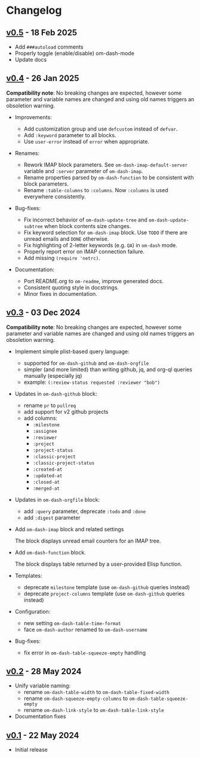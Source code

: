 # Changelog

## [v0.5][v0.5] - 18 Feb 2025

* Add `###autoload` comments
* Properly toggle (enable/disable) om-dash-mode
* Update docs

[v0.5]: https://github.com/gavv/om-dash/releases/tag/v0.5

## [v0.4][v0.4] - 26 Jan 2025

**Compatibility note**: No breaking changes are expected, however some parameter and variable names are changed and using old names triggers an obsoletion warning.

* Improvements:

   * Add customization group and use `defcustom` instead of `defvar`.
   * Add `:keyword` parameter to all blocks.
   * Use `user-error` instead of `error` when appropriate.

* Renames:

   * Rework IMAP block parameters. See `om-dash-imap-default-server` variable and `:server` parameter of `om-dash-imap`.
   * Rename properties parsed by `om-dash-function` to be consistent with block parameters.
   * Rename `:table-columns` to `:columns`. Now `:columns` is used everywhere consistently.

* Bug-fixes:

   * Fix incorrect behavior of `om-dash-update-tree` and `om-dash-update-subtree` when block contents size changes.
   * Fix keyword selection for `om-dash-imap` block. Use `TODO` if there are unread emails and `DONE` otherwise.
   * Fix highlighting of 2-letter keywords (e.g. `QA`) in `om-dash` mode.
   * Properly report error on IMAP connection failure.
   * Add missing `(require 'netrc)`.

* Documentation:

   * Port README.org to `om-readme`, improve generated docs.
   * Consistent quoting style in docstrings.
   * Minor fixes in documentation.

[v0.4]: https://github.com/gavv/om-dash/releases/tag/v0.4

## [v0.3][v0.3] - 03 Dec 2024

**Compatibility note**: No breaking changes are expected, however some parameter and variable names are changed and using old names triggers an obsoletion warning.

* Implement simple plist-based query language:

    * supported for `om-dash-github` and `om-dash-orgfile`
    * simpler (and more limited) than writing github, jq, and org-ql queries manually (especially jq)
    * example: `(:review-status requested :reviewer "bob")`

* Updates in `om-dash-github` block:

  * rename `pr` to `pullreq`
  * add support for v2 github projects
  * add columns:
    * `:milestone`
    * `:assignee`
    * `:reviewer`
    * `:project`
    * `:project-status`
    * `:classic-project`
    * `:classic-project-status`
    * `:created-at`
    * `:updated-at`
    * `:closed-at`
    * `:merged-at`

* Updates in `om-dash-orgfile` block:

  * add `:query` parameter, deprecate `:todo` and `:done`
  * add `:digest` parameter

* Add `om-dash-imap` block and related settings

    The block displays unread email counters for an IMAP tree.

* Add `om-dash-function` block.

    The block displays table returned by a user-provided Elisp function.

* Templates:

  * deprecate `milestone` template (use `om-dash-github` queries instead)
  * deprecate `project-columns` template (use `om-dash-github` queries instead)

* Configuration:

  * new setting `om-dash-table-time-format`
  * face `om-dash-author` renamed to `om-dash-username`

* Bug-fixes:

  * fix error in `om-dash-table-squeeze-empty` handling

[v0.3]: https://github.com/gavv/om-dash/releases/tag/v0.3

## [v0.2][v0.2] - 28 May 2024

* Unify variable naming:
  * rename `om-dash-table-width` to `om-dash-table-fixed-width`
  * rename `om-dash-squeeze-empty-columns` to `om-dash-table-squeeze-empty`
  * rename `om-dash-link-style` to `om-dash-table-link-style`
* Documentation fixes

[v0.2]: https://github.com/gavv/om-dash/releases/tag/v0.2

## [v0.1][v0.1] - 22 May 2024

* Initial release

[v0.1]: https://github.com/gavv/om-dash/releases/tag/v0.1
